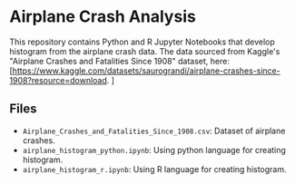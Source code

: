 # Airplane Crash Analysis

This repository contains Python and R Jupyter Notebooks that develop histogram from the airplane crash data.
The data sourced from Kaggle's "Airplane Crashes and Fatalities Since 1908" dataset, here:
[https://www.kaggle.com/datasets/saurograndi/airplane-crashes-since-1908?resource=download.
]
## Files
- `Airplane_Crashes_and_Fatalities_Since_1908.csv`: Dataset of airplane crashes.
- `airplane_histogram_python.ipynb`: Using python language for creating histogram.
- `airplane_histogram_r.ipynb`: Using R language for creating histogram.
